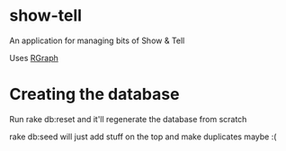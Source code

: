 show-tell
=========

An application for managing bits of Show &amp; Tell

Uses [RGraph](http://www.rgraph.net/)

# Creating the database

Run rake db:reset and it'll regenerate the database from scratch

rake db:seed will just add stuff on the top and make duplicates maybe :(